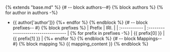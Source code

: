 {% extends "base.md" %}
{# -- block authors--#}
{% block authors %}
{% for author in authors -%}
* {{ author['author']}}
{%+ endfor %}
{% endblock %}
{# -- block prefixes-- #}
{% block prefixes %}
| Prefix       |               IRI.                   |
| :----------- | :----------------------------------  |
{% for prefix in prefixes -%}
| {{ prefix[0] }}     | {{ prefix[1] }} |
{%+ endfor %}
{% endblock %}
{# -- block Mappings-- #}
{% block mapping %}
{{ mapping_content }}
{% endblock %}
